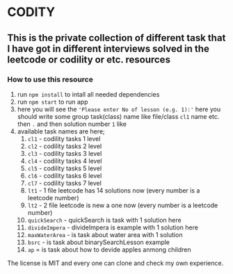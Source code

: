 # CODITY

## This is the private collection of different task that I have got in different interviews solved in the leetcode or codility or etc. resources

### How to use this resource

1. run ``npm install`` to intall all needed dependencies
2. run ``npm start`` to run app
3. here you will see the ```'Please enter No of lesson (e.g. 1):'``` here you should write some group task(class) name like file/class ``cl1`` name etc. then ``.`` and then solution number ``1`` like
4. available task names are here;
   1. ```cl1``` - codility tasks 1 level
   2. ```cl2``` - codility tasks 2 level
   3. ```cl3``` - codility tasks 3 level
   4. ```cl4``` - codility tasks 4 level
   5. ```cl5``` - codility tasks 5 level
   6. ```cl6``` - codility tasks 6 level
   7. ```cl7``` - codility tasks 7 level
   8. ```lt1``` - 1 file leetcode has 14 solutions now (every number is a leetcode number)
   9. ```lt2``` - 2 file leetcode is new a one now (every number is a leetcode number)
   10. ```quickSearch``` - quickSearch is task with 1 solution here
   11. ```divideImpera``` - divideImpera is example with 1 solution here
   12. ```maxWaterArea``` - is task about water area with 1 solution
   13. ```bsrc``` - is task about binarySearchLesson example
   14. ```ap``` = is task about how to devide apples anmong children

The license is MIT and every one can clone and check my own experience.

